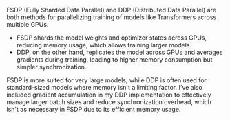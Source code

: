 FSDP (Fully Sharded Data Parallel) and DDP (Distributed Data Parallel) are both methods for parallelizing training of models like Transformers across multiple GPUs. 

- FSDP shards the model weights and optimizer states across GPUs, reducing memory usage, which allows training larger models. 
- DDP, on the other hand, replicates the model across GPUs and averages gradients during training, leading to higher memory consumption but simpler synchronization.

FSDP is more suited for very large models, while DDP is often used for standard-sized models where memory isn't a limiting factor. I've also included gradient accumulation in my DDP implementation to effectively manage larger batch sizes and reduce synchronization overhead, which isn't as necessary in FSDP due to its efficient memory usage.